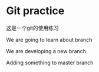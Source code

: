 # Git practice

这是一个git的使用练习

We are going to learn about branch

We are developing a new branch

Adding something to master branch